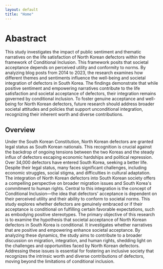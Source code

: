 ```yaml
---
layout: default
title: "Home"
---
```


<div class="jumbotron text-center">
  <h1>Abastract</h1>
  <p>This study investigates the impact of public sentiment and thematic narratives on the life satisfaction of North Korean defectors within the framework of Conditional Inclusion. This framework posits that societal acceptance depends on perceived utility and conformity to norms. By analyzing blog posts from 2014 to 2023, the research examines how different themes and sentiments influence the well-being and societal integration of defectors in South Korea. The findings demonstrate that while positive sentiment and empowering narratives contribute to the life satisfaction and societal acceptance of defectors, their integration remains governed by conditional inclusion. To foster genuine acceptance and well-being for North Korean defectors, future research should address broader societal attitudes and policies that support unconditional integration, recognizing their inherent worth and diverse contributions.</p>
</div>

<div class="content-section bg-light text-center py-5">
  <div class="container">
    <h2 class="mb-4">Overview</h2>
    <p>Under the South Korean Constitution, North Korean defectors are granted legal status as South Korean nationals. This recognition is crucial against the backdrop of ongoing tensions between the two Koreas and the steady influx of defectors escaping economic hardships and political repression. Over 34,000 defectors have entered South Korea, seeking a better life. Despite their legal status, many faces significant challenges, including economic struggles, social stigma, and difficulties in cultural adaptation.
           The integration of North Korean defectors into South Korean society offers a compelling perspective on broader migration issues and South Korea's commitment to human rights. Central to this integration is the concept of Conditional Inclusion—the idea that defectors' acceptance is dependent on their perceived utility and their ability to conform to societal norms. This study explores whether defectors are genuinely embraced or if their acceptance is conditional on fulfilling certain favorable expectations, such as embodying positive stereotypes.
           The primary objective of this research is to examine the hypothesis that societal acceptance of North Korean defectors in South Korea is conditional. It investigates whether narratives that are positive and empowering enhance societal acceptance. By analyzing these dynamics, the study aims to contribute to a broader discussion on migration, integration, and human rights, shedding light on the challenges and opportunities faced by North Korean defectors. Addressing these issues is essential for fostering an inclusive society that recognizes the intrinsic worth and diverse contributions of defectors, moving beyond the limitations of conditional inclusion.</p>
  </div>
</div>
